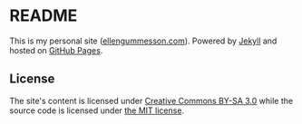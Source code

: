 # README

This is my personal site ([ellengummesson.com](http://ellengummesson.com "ellengummesson.com")). Powered by [Jekyll](http://jekyllrb.com/ "Jekyll") and hosted on [GitHub Pages](http://pages.github.com/ "GitHub Pages").

## License

The site's content is licensed under [Creative Commons BY-SA 3.0](http://creativecommons.org/licenses/by-sa/3.0/) while the source code is licensed under [the MIT license](http://opensource.org/licenses/MIT).
